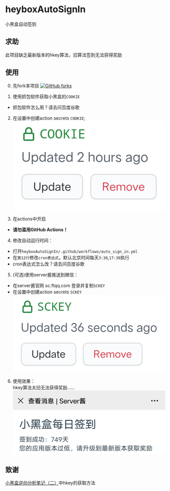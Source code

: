 # heyboxAutoSignIn
小黑盒自动签到

## 求助
此项目缺乏最新版本的hkey算法，旧算法签到无法获得奖励

## 使用

0. 先fork本项目 [![GitHub forks](https://img.shields.io/github/forks/cyb233/heyboxAutoSignIn?style=social)](https://github.com/cyb233/heyboxAutoSignIn)

1. 使用抓包软件获取小黑盒的`COOKIE`
 - 抓包软件怎么用？请去问百度谷歌

2. 在设置中创建action secrets `COOKIE`;
![secrets1](/pic/Screenshot_2021_0110_131637.png)

3. 在actions中开启
 - **请勿滥用GitHub Actions！**

4. 修改自动运行时间：
 - 打开`heyboxAutoSignIn/.github/workflows/auto_sign_in.yml`
 - 在`第12行`修改`cron表达式`，默认北京时间每天`3:30`,`17:30`执行
 - cron表达式怎么改？请去问百度谷歌

5. (可选)使用server酱推送到微信：
 - 在server酱官网 sc.ftqq.com 登录并复制`SCKEY`
 - 在设置中创建action secrets `SCKEY`
![secrets2](/pic/Screenshot_2021_0110_131647.png)

6. 使用效果：  
hkey算法太旧无法获得奖励……
![result](/pic/IMG20210111054842.jpg)

## 致谢
[小黑盒逆向分析笔记（二）](https://blog.chrxw.com/archives/2020/08/05/1347.html)中hkey的获取方法
